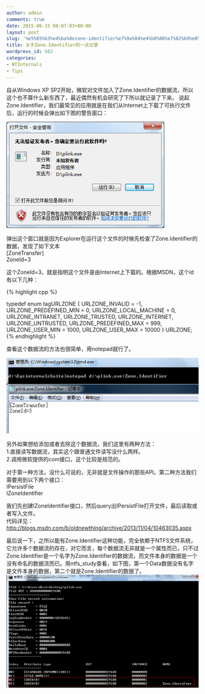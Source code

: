 ```yaml
---
author: admin
comments: true
date: 2015-06-15 08:07:03+00:00
layout: post
slug: '%e5%85%b3%e4%ba%8ezone-identifier%e7%9a%84%e4%b8%80%e7%82%b9%e8%ae%b0%e5%bd%95'
title: 关于Zone.Identifier的一点记录
wordpress_id: 562
categories:
- NTInternals
- Tips
---
```


自从Windows XP SP2开始，微软对文件加入了Zone.Identifier的数据流，所以这个也不算什么新东西了，最近偶然有机会研究了下所以就记录了下来。
说起Zone.Identifier，我们最常见的应用就是在我们从Internet上下载了可执行文件后，运行的时候会弹出如下图的警告窗口：

[![20150615150628](/uploads/2015/06/20150615150628.png)](/uploads/2015/06/20150615150628.png)

弹出这个窗口就是因为Explorer在运行这个文件的时候先检查了Zone.Identifier的数据，发现了如下文本  
[ZoneTransfer]  
ZoneId=3

这个ZoneId=3，就是指明这个文件是由Internet上下载的。根据MSDN，这个id有以下几种：

{% highlight cpp %}

typedef enum tagURLZONE { 
  URLZONE_INVALID         = -1,
  URLZONE_PREDEFINED_MIN  = 0,
  URLZONE_LOCAL_MACHINE   = 0,
  URLZONE_INTRANET,
  URLZONE_TRUSTED,
  URLZONE_INTERNET,
  URLZONE_UNTRUSTED,
  URLZONE_PREDEFINED_MAX  = 999,
  URLZONE_USER_MIN        = 1000,
  URLZONE_USER_MAX        = 10000
} URLZONE; 
{% endhighlight %}

查看这个数据流的方法也很简单，用notepad就行了。

[![20150615153805](/uploads/2015/06/20150615153805.png)](/uploads/2015/06/20150615153805.png)

另外如果想给添加或者去除这个数据流，我们这里有两种方法：  
1.直接读写数据流，其实这个跟普通文件读写没什么两样。  
2.调用微软提供的com接口，这个比较是规范的。  

对于第一种方法，没什么可说的，无非就是文件操作的那些API。第二种方法我们需要用到以下两个接口：  
IPersistFile  
IZoneIdentifier

我们先创建IZoneIdentifier接口，然后query出IPersistFile打开文件，最后读取或者写入文件。  
代码详见：http://blogs.msdn.com/b/oldnewthing/archive/2013/11/04/10463035.aspx

最后说一下，之所以能有Zone.Identifier这种功能，完全依赖于NTFS文件系统，它允许多个数据流的存在，对它而言，每个数据流无非就是一个属性而已，只不过Zone.Identifier是一个名字为Zone.Identifier的数据流，而文件本身的数据是一个没有命名的数据流而已。用ntfs_study查看，如下图，第一个Data数据没有名字是文件本身的数据，第二个就是Zone.Identifier的数据了。
[![20150615160110](/uploads/2015/06/20150615160110.png)](/uploads/2015/06/20150615160110.png)
